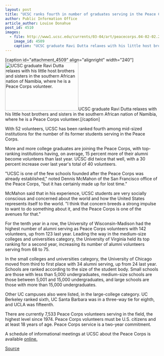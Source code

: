 ```yaml
---
layout: post
title: "UCSC ranks fourth in number of graduates serving in the Peace Corps"
author: Public Information Office
article_author: Louise Donahue
post_id: 4510
images:
  - file: http://www1.ucsc.edu/currents/03-04/art/peacecorps.04-02-02.240.jpg
    image_id: 4509
    caption: "UCSC graduate Ravi Dutta relaxes with his little host brothers and sisters in the southern African nation of Namibia, where he is a Peace Corps volunteer."
---
```


[caption id="attachment_4509" align="alignright" width="240"]<a href="http://dev-ucsc-news.pantheonsite.io/wp-content/uploads/2004/02/peacecorps.04-02-02.240.jpg"><img class="size-full wp-image-4509" src="http://dev-ucsc-news.pantheonsite.io/wp-content/uploads/2004/02/peacecorps.04-02-02.240.jpg" alt="UCSC graduate Ravi Dutta relaxes with his little host brothers and sisters in the southern African nation of Namibia, where he is a Peace Corps volunteer." width="240" height="158" /></a>UCSC graduate Ravi Dutta relaxes with his little host brothers and sisters in the southern African nation of Namibia, where he is a Peace Corps volunteer.[/caption]
<p>
  With 52 volunteers, UCSC has been ranked fourth among mid-sized institutions for the number of its former students serving in the Peace Corps.
</p>
<p>
  More and more college graduates are joining the Peace Corps, with top-ranking institutions having, on average, 15 percent more of their alumni become volunteers than last year. UCSC did twice that well, with a 30 percent increase over last year's total of 40 volunteers.<br>
</p>
<p>
  "UCSC is one of the few schools founded after the Peace Corps was already established," noted Dennis McMahon of the San Francisco office of the Peace Corps, "but it has certainly made up for lost time."<br>
</p>
<p>
  McMahon said that in his experience, UCSC students are very socially conscious and concerned about the world and how the United States represents itself to the world. "I think that concern breeds a strong impulse to want to do something about it, and the Peace Corps is one of the avenues for that."<br>
</p>
<p>
  For the tenth year in a row, the University of Wisconsin-Madison had the highest number of alumni serving as Peace Corps volunteers with 142 volunteers, up from 123 last year. Leading the way in the medium-size colleges and universities category, the University of Virginia held its top ranking for a second year, increasing its number of alumni volunteers serving from 68 to 75.
</p>
<p>
  In the small colleges and universities category, the University of Chicago moved from third to first place with 34 alumni serving, up from 24 last year. Schools are ranked according to the size of the student body. Small schools are those with less than 5,000 undergraduates, medium-size schools are those between 5,001 and 15,000 undergraduates, and large schools are those with more than 15,000 undergraduates.<br>
</p>
<p>
  Other UC campuses also were listed, in the large-college category. UC Berkeley ranked sixth, UC Santa Barbara was in a three-way tie for eighth, and UCLA was fifteenth.<br>
</p>
<p>
  There are currently 7,533 Peace Corps volunteers serving in the field, the highest level since 1974. Peace Corps volunteers must be U.S. citizens and at least 18 years of age. Peace Corps service is a two-year commitment.<br>
</p>
<p>
  A schedule of informational meetings at UCSC about the Peace Corps is available <a href="http://www.peacecorps.gov/index.cfm?shell=meet.regrec.event&amp;eventid=57675&amp;city=sanfran">online.</a><br>
</p>
<p><a href="http://www1.ucsc.edu/currents/03-04/02-02/peacecorps.html" title="Permalink to peacecorps">Source</a></p>
